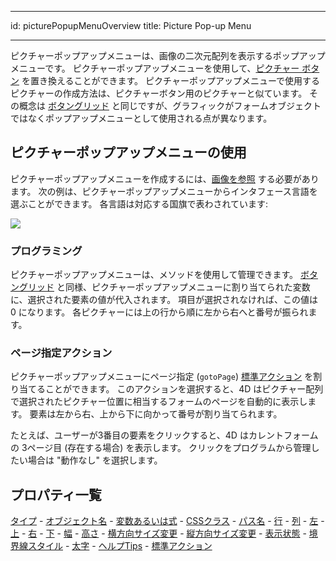- - -
id: picturePopupMenuOverview title: Picture Pop-up Menu
- - -

ピクチャーポップアップメニューは、画像の二次元配列を表示するポップアップメニューです。 ピクチャーポップアップメニューを使用して、[ピクチャー ボタン](pictureButton_overview.md) を置き換えることができます。 ピクチャーポップアップメニューで使用するピクチャーの作成方法は、ピクチャーボタン用のピクチャーと似ています。 その概念は [ボタングリッド](buttonGrid_overview.md) と同じですが、グラフィックがフォームオブジェクトではなくポップアップメニューとして使用される点が異なります。


## ピクチャーポップアップメニューの使用

ピクチャーポップアップメニューを作成するには、[画像を参照](properties_Picture.md#パス名) する必要があります。 次の例は、ピクチャーポップアップメニューからインタフェース言語を選ぶことができます。 各言語は対応する国旗で表わされています:

![](../assets/en/FormObjects/picturePopupMenu_example.png)

### プログラミング

ピクチャーポップアップメニューは、メソッドを使用して管理できます。 [ボタングリッド](buttonGrid_overview.md) と同様、ピクチャーポップアップメニューに割り当てられた変数に、選択された要素の値が代入されます。 項目が選択されなければ、この値は 0 になります。 各ピクチャーには上の行から順に左から右へと番号が振られます。


### ページ指定アクション

ピクチャーポップアップメニューにページ指定 (`gotoPage`) [標準アクション](https://doc.4d.com/4Dv19R4/4D/19-R4/Standard-actions.300-5736871.ja.html) を割り当てることができます。 このアクションを選択すると、4D はピクチャー配列で選択されたピクチャー位置に相当するフォームのページを自動的に表示します。 要素は左から右、上から下に向かって番号が割り当てられます。

たとえば、ユーザーが3番目の要素をクリックすると、4D はカレントフォームの 3ページ目 (存在する場合) を表示します。 クリックをプログラムから管理したい場合は "動作なし" を選択します。




## プロパティ一覧
[タイプ](properties_Object.md#タイプ) - [オブジェクト名](properties_Object.md#オブジェクト名) - [変数あるいは式](properties_Object.md#変数あるいは式) - [CSSクラス](properties_Object.md#cssクラス) - [パス名](properties_Picture.md#パス名) - [行](properties_Crop.md#行) - [列](properties_Crop.md#列) - [左](properties_CoordinatesAndSizing.md#左) - [上](properties_CoordinatesAndSizing.md#上) - [右](properties_CoordinatesAndSizing.md#右) - [下](properties_CoordinatesAndSizing.md#下) - [幅](properties_CoordinatesAndSizing.md#幅) - [高さ](properties_CoordinatesAndSizing.md#高さ) - [横方向サイズ変更](properties_ResizingOptions.md#横方向サイズ変更) - [縦方向サイズ変更](properties_ResizingOptions.md#縦方向サイズ変更) - [表示状態](properties_Display.md#表示状態) - [境界線スタイル](properties_BackgroundAndBorder.md#境界線スタイル) - [太字](properties_Text.md#太字) - [ヘルプTips](properties_Help.md#ヘルプtips) - [標準アクション](properties_Action.md#標準アクション)  